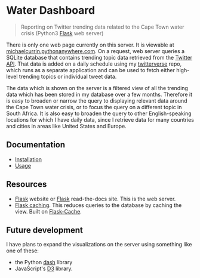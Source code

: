 # Water Dashboard
> Reporting on Twitter trending data related to the Cape Town water crisis (Python3 [Flask](http://flask.pocoo.org/) web server)

There is only one web page currently on this server. It is viewable at [michaelcurrin.pythonanywhere.com](https://michaelcurrin.pythonanywhere.com). On a request, web server queries a SQLite database that contains trending topic data retrieved from the [Twitter API](https://dev.twitter.com/docs). That data is added on a daily schedule using my [twitterverse](https://github.com/MichaelCurrin/twitterverse) repo, which runs as a separate application and can be used to fetch either high-level trending topics or individual tweet data.

The data which is shown on the server is a filtered view of all the trending data which has been stored in my database over a few months. Therefore it is easy to broaden or narrow the query to displaying relevant data around the Cape Town water crisis, or to focus the query on a different topic in South Africa. It is also easy to broaden the query to other English-speaking locations for which I have daily data, since I retrieve data for many countries and cities in areas like United States and Europe.


## Documentation

- [Installation](/docs/installation.md)
- [Usage](/docs/usage.md)


## Resources

- [Flask](https://flask.palletsprojects.com/en/1.1.x/) website or [Flask](https://flask-doc.readthedocs.io/en/latest/) read-the-docs site. This is the web server.
- [Flask caching](https://flask-caching.readthedocs.io/en/latest/). This reduces queries to the database by caching the view. Built on [Flask-Cache](https://pythonhosted.org/Flask-Cache/).


## Future development

I have plans to expand the visualizations on the server using something like one of these:
- the Python [dash](https://plot.ly/products/dash/) library
- JavaScript's [D3](https://d3js.org/) library.

